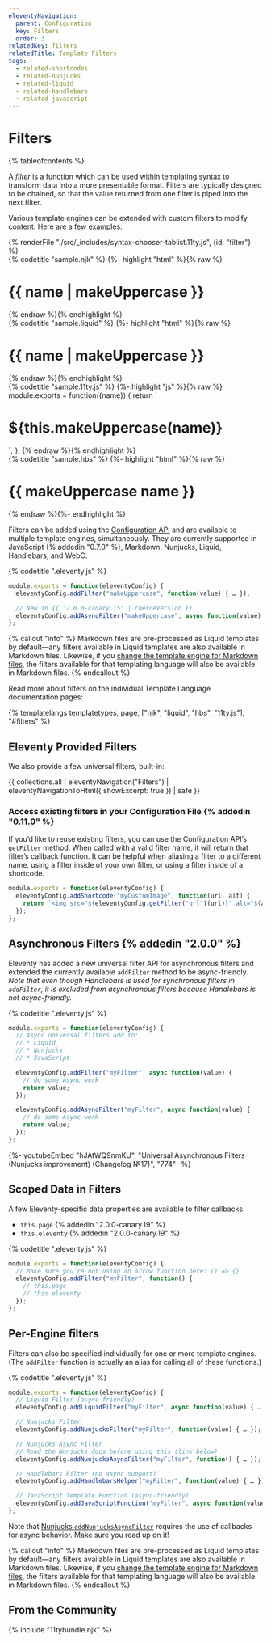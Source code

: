 ```yaml
---
eleventyNavigation:
  parent: Configuration
  key: Filters
  order: 3
relatedKey: filters
relatedTitle: Template Filters
tags:
  - related-shortcodes
  - related-nunjucks
  - related-liquid
  - related-handlebars
  - related-javascript
---
```

# Filters

{% tableofcontents %}

A <dfn>filter</dfn> is a function which can be used within templating syntax to transform data into a more presentable format. Filters are typically designed to be chained, so that the value returned from one filter is piped into the next filter.

Various template engines can be extended with custom filters to modify content. Here are a few examples:

<is-land on:visible import="/js/seven-minute-tabs.js">
<seven-minute-tabs persist>
  {% renderFile "./src/_includes/syntax-chooser-tablist.11ty.js", {id: "filter"} %}
  <div id="filter-njk" role="tabpanel">
    {% codetitle "sample.njk" %}
{%- highlight "html" %}{% raw %}
<h1>{{ name | makeUppercase }}</h1>
{% endraw %}{% endhighlight %}
  </div>
  <div id="filter-liquid" role="tabpanel">
    {% codetitle "sample.liquid" %}
{%- highlight "html" %}{% raw %}
<h1>{{ name | makeUppercase }}</h1>
{% endraw %}{% endhighlight %}
  </div>
  <div id="filter-js" role="tabpanel">
    {% codetitle "sample.11ty.js" %}
{%- highlight "js" %}{% raw %}
module.exports = function({name}) {
  return `<h1>${this.makeUppercase(name)}</h1>`;
};
{% endraw %}{% endhighlight %}
  </div>
  <div id="filter-hbs" role="tabpanel">
    {% codetitle "sample.hbs" %}
{%- highlight "html" %}{% raw %}
<h1>{{ makeUppercase name }}</h1>
{% endraw %}{%- endhighlight %}
  </div>
</seven-minute-tabs>
</is-land>

Filters can be added using the [Configuration API](/docs/config/#using-the-configuration-api) and are available to multiple template engines, simultaneously. They are currently supported in JavaScript {% addedin "0.7.0" %}, Markdown, Nunjucks, Liquid, Handlebars, and WebC.

{% codetitle ".eleventy.js" %}

```js
module.exports = function(eleventyConfig) {
  eleventyConfig.addFilter("makeUppercase", function(value) { … });

  // New in {{ "2.0.0-canary.15" | coerceVersion }}
  eleventyConfig.addAsyncFilter("makeUppercase", async function(value) { … });
};
```

{% callout "info" %}
Markdown files are pre-processed as Liquid templates by default—any filters available in Liquid templates are also available in Markdown files. Likewise, if you <a href="/docs/config/#default-template-engine-for-markdown-files">change the template engine for Markdown files</a>, the filters available for that templating language will also be available in Markdown files.
{% endcallout %}

Read more about filters on the individual Template Language documentation pages:

{% templatelangs templatetypes, page, ["njk", "liquid", "hbs", "11ty.js"], "#filters" %}

## Eleventy Provided Filters

We also provide a few universal filters, built-in:

{{ collections.all | eleventyNavigation("Filters") | eleventyNavigationToHtml({ showExcerpt: true }) | safe }}

### Access existing filters in your Configuration File {% addedin "0.11.0" %}

If you’d like to reuse existing filters, you can use the Configuration API’s `getFilter` method. When called with a valid filter name, it will return that filter’s callback function. It can be helpful when aliasing a filter to a different name, using a filter inside of your own filter, or using a filter inside of a shortcode.

```js
module.exports = function(eleventyConfig) {
  eleventyConfig.addShortcode("myCustomImage", function(url, alt) {
    return `<img src="${eleventyConfig.getFilter("url")(url)}" alt="${alt}">`;
  });
};
```

## Asynchronous Filters {% addedin "2.0.0" %}

Eleventy has added a new universal filter API for asynchronous filters and extended the currently available `addFilter` method to be async-friendly. _Note that even though Handlebars is used for synchronous filters in `addFilter`, it is excluded from asynchronous filters because Handlebars is not async-friendly._

{% codetitle ".eleventy.js" %}

```js
module.exports = function(eleventyConfig) {
  // Async universal filters add to:
  // * Liquid
  // * Nunjucks
  // * JavaScript

  eleventyConfig.addFilter("myFilter", async function(value) {
    // do some Async work
    return value;
  });

  eleventyConfig.addAsyncFilter("myFilter", async function(value) {
    // do some Async work
    return value;
  });
};
```

<div class="youtube-related">
  {%- youtubeEmbed "hJAtWQ9nmKU", "Universal Asynchronous Filters (Nunjucks improvement) (Changelog №17)", "774" -%}
</div>

## Scoped Data in Filters

A few Eleventy-specific data properties are available to filter callbacks.

* `this.page` {% addedin "2.0.0-canary.19" %}
* `this.eleventy` {% addedin "2.0.0-canary.19" %}

{% codetitle ".eleventy.js" %}

```js
module.exports = function(eleventyConfig) {
  // Make sure you’re not using an arrow function here: () => {}
  eleventyConfig.addFilter("myFilter", function() {
    // this.page
    // this.eleventy
  });
};
```

## Per-Engine filters

Filters can also be specified individually for one or more template engines. (The `addFilter` function is actually an alias for calling all of these functions.)

{% codetitle ".eleventy.js" %}

```js
module.exports = function(eleventyConfig) {
  // Liquid Filter (async-friendly)
  eleventyConfig.addLiquidFilter("myFilter", async function(value) { … });

  // Nunjucks Filter
  eleventyConfig.addNunjucksFilter("myFilter", function(value) { … });

  // Nunjucks Async Filter
  // Read the Nunjucks docs before using this (link below)
  eleventyConfig.addNunjucksAsyncFilter("myFilter", function() { … });

  // Handlebars Filter (no async support)
  eleventyConfig.addHandlebarsHelper("myFilter", function(value) { … });

  // JavaScript Template Function (async-friendly)
  eleventyConfig.addJavaScriptFunction("myFilter", async function(value) { … });
};
```

Note that [Nunjucks `addNunjucksAsyncFilter`](/docs/languages/nunjucks/#asynchronous-nunjucks-filters) requires the use of callbacks for async behavior. Make sure you read up on it!

{% callout "info" %}
Markdown files are pre-processed as Liquid templates by default—any filters available in Liquid templates are also available in Markdown files. Likewise, if you <a href="/docs/config/#default-template-engine-for-markdown-files">change the template engine for Markdown files</a>, the filters available for that templating language will also be available in Markdown files.
{% endcallout %}

## From the Community

{% include "11tybundle.njk" %}